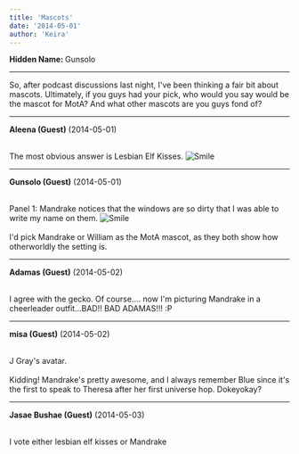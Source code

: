 ```yaml
---
title: 'Mascots'
date: '2014-05-01'
author: 'Keira'
---
```


<p><strong>Hidden Name: </strong>Gunsolo</p><hr><p>So, after podcast discussions last night, I've been thinking a fair bit about mascots. Ultimately, if you guys had your pick, who would you say would be the mascot for MotA? And what other mascots are you guys fond of?</p>

---
**Aleena (Guest)** (2014-05-01)

<br> The most obvious answer is Lesbian Elf Kisses. <img src="//smilies/smile.gif" alt="Smile" border="0">

---
**Gunsolo (Guest)** (2014-05-01)

<br> Panel 1: Mandrake notices that the windows are so dirty that I was able to write my name on them. <img src="//smilies/smile.gif" alt="Smile" border="0"><br><br>I'd pick Mandrake or William as the MotA mascot, as they both show how otherworldly the setting is.<br>

---
**Adamas (Guest)** (2014-05-02)

<br> I agree with the gecko. Of course.... now I'm picturing Mandrake in a cheerleader outfit...BAD!! BAD ADAMAS!!! :P<br>

---
**misa (Guest)** (2014-05-02)

<br> J Gray's avatar.&nbsp;<br><br>Kidding! Mandrake's pretty awesome, and I always remember Blue since it's the first to speak to Theresa after her first universe hop. Dokeyokay?

---
**Jasae Bushae (Guest)** (2014-05-03)

<br> I vote either lesbian elf kisses or Mandrake<br>


